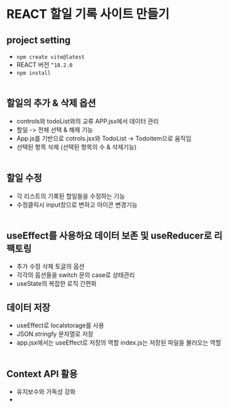 # REACT 할일 기록 사이트 만들기<br/>

## project setting <br/>
- `npm create vite@latest`<br/>
- REACT 버전 `^18.2.0`<br/>
- `npm install`<br/><br/>


## 할일의 추가 & 삭제 옵션  <br/>

- controls와 todoList와의 교류 APP.jsx에서 데이터 관리 <br/>
- 할일 -> 전체 선택 & 해제 기능<br/>
- App.js를 기반으로 cotrols.jsx와 TodoList -> Todoitem으로 움직임 <br/>
- 선택된 항목 삭제 (선택된 항목의 수 & 삭제기능)<br/><br/>


## 할일 수정 <br/>

- 각 리스트의 기록된 할일들을 수정하는 기능 <br/>
- 수정클릭시 input창으로 변하고 아이콘 변경기능<br/><br/>

## useEffect를 사용하요 데이터 보존 및 useReducer로 리팩토링 <br/>

- 추가 수정 삭제 토글의 옵션 <br/>
- 각각의 옵션들을 switch 문의 case로 상태관리 <br/>
- useState의 복잡한 로직 간편화 <br/>

## 데이터 저장<br/>

- useEffect로 localstorage를 사용<br/>
- JSON.stringfy 문자열로 저장 <br/>
- app.jsx에서는 useEffect로 저장의 역할 index.js는 저장된 파일을 불러오는 역할 <br/><br/>

## Context API 활용 <br/>

- 유지보수와 가독성 강화 <br/>
-








